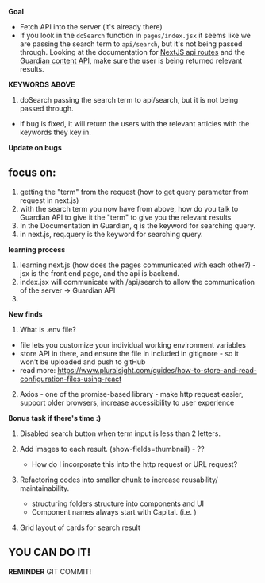 **Goal**

- Fetch API into the server (it's already there)
- If you look in the `doSearch` function in `pages/index.jsx` it seems like we are passing the search term to `api/search`, but it's not being passed through. Looking at the documentation for [NextJS api routes](https://nextjs.org/docs/api-routes/api-middlewares) and the [Guardian content API](https://open-platform.theguardian.com/documentation/search), make sure the user is being returned relevant results.

**KEYWORDS ABOVE**

1. doSearch passing the search term to api/search, but it is not being passed through.

- if bug is fixed, it will return the users with the relevant articles with the keywords they key in.

**Update on bugs**

## focus on:

1. getting the "term" from the request (how to get query parameter from request in next.js)
2. with the search term you now have from above, how do you talk to Guardian API to give it the "term" to give you the relevant results
3. In the Documentation in Guardian, q is the keyword for searching query.
4. in next.js, req.query is the keyword for searching query.

**learning process**

1. learning next.js (how does the pages communicated with each other?) - jsx is the front end page, and the api is backend.
2. index.jsx will communicate with /api/search to allow the communication of the server -> Guardian API
3.

**New finds**

1. What is .env file?

- file lets you customize your individual working environment variables
- store API in there, and ensure the file in included in gitignore - so it won't be uploaded and push to gitHub
- read more: https://www.pluralsight.com/guides/how-to-store-and-read-configuration-files-using-react

2. Axios - one of the promise-based library - make http request easier, support older browsers, increase accessibility to user experience

**Bonus task if there's time :)**

1. Disabled search button when term input is less than 2 letters.

2. Add images to each result. (show-fields=thumbnail) - ??

   - How do I incorporate this into the http request or URL request?

3. Refactoring codes into smaller chunk to increase reusability/ maintainability.

   - structuring folders structure into components and UI

   * Component names always start with Capital. (i.e. <Welcome />)

4. Grid layout of cards for search result

## YOU CAN DO IT!

**REMINDER**
GIT COMMIT!
